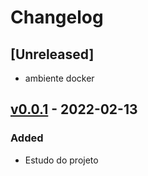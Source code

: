 # Changelog

## [Unreleased]

- ambiente docker

## [v0.0.1] - 2022-02-13

### Added

- Estudo do projeto

[v0.0.1]: https://github.com/DouglasO-R/back-end-challenge/releases/v0.0.1
